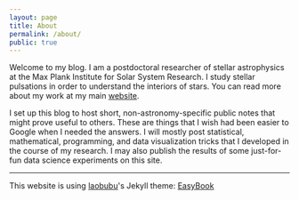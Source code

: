 ```yaml
---
layout: page
title: About
permalink: /about/
public: true
---
```


Welcome to my blog.  I am a postdoctoral researcher of stellar astrophysics at the Max Plank Institute for Solar System Research.  I study stellar pulsations in order to understand the interiors of stars.  You can read more about my work at my main [website](http://www2.mps.mpg.de/homes/bell/).

I set up this blog to host short, non-astronomy-specific public notes that might prove useful to others.  These are things that I wish had been easier to Google when I needed the answers.  I will mostly post statistical, mathematical, programming, and data visualization tricks that I developed in the course of my research. I may also publish the results of some just-for-fun data science experiments on this site.

---
This website is using [laobubu](http://laobubu.net)'s Jekyll theme: [EasyBook](https://github.com/laobubu/jekyll-theme-EasyBook)
